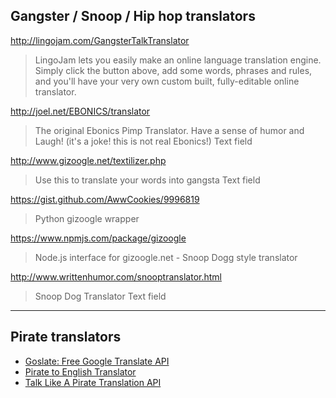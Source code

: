Gangster / Snoop / Hip hop translators
---

http://lingojam.com/GangsterTalkTranslator
> LingoJam lets you easily make an online language translation engine. Simply click the button above, add some words, phrases and rules, and you'll have your very own custom built, fully-editable online translator.

http://joel.net/EBONICS/translator
> The original Ebonics Pimp Translator. Have a sense of humor and Laugh! (it's a joke! this is not real Ebonics!)
Text field

http://www.gizoogle.net/textilizer.php
> Use this to translate your words into gangsta
Text field

https://gist.github.com/AwwCookies/9996819
> Python gizoogle wrapper

https://www.npmjs.com/package/gizoogle
> Node.js interface for gizoogle.net - Snoop Dogg style translator

http://www.writtenhumor.com/snooptranslator.html
> Snoop Dog Translator
Text field


---

Pirate translators
---

- [Goslate: Free Google Translate API](https://pythonhosted.org/goslate/)
- [Pirate to English Translator](http://talklikeapirate.com/translator.html)
- [Talk Like A Pirate Translation API](http://www.programmableweb.com/api/talk-pirate-translation)
